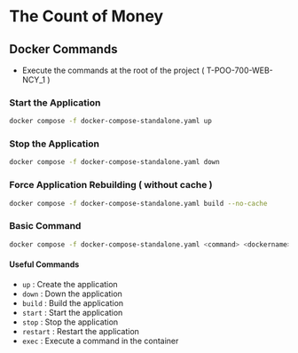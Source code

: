 # The Count of Money

## Docker Commands
- Execute the commands at the root of the project ( T-POO-700-WEB-NCY_1 )

### Start the Application
```bash
docker compose -f docker-compose-standalone.yaml up
```

### Stop the Application
```bash
docker compose -f docker-compose-standalone.yaml down
```

### Force Application Rebuilding ( without cache )
```bash
docker compose -f docker-compose-standalone.yaml build --no-cache
```

### Basic Command
```bash
docker compose -f docker-compose-standalone.yaml <command> <dockername>
```

#### Useful Commands
- `up` : Create the application
- `down` : Down the application
- `build` : Build the application
- `start` : Start the application
- `stop` : Stop the application
- `restart` : Restart the application
- `exec` : Execute a command in the container
